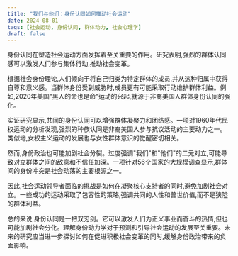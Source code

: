 ```yaml
---
title: "我们与他们：身份认同如何推动社会运动"
date: 2024-08-01
tags: [社会运动, 身份认同, 群体动力, 社会心理学]
draft: false
---
```


身份认同在塑造社会运动方面发挥着至关重要的作用。研究表明,强烈的群体认同感可以激发人们参与集体行动,推动社会变革。

根据社会身份理论,人们倾向于将自己归类为特定群体的成员,并从这种归属中获得自尊和意义感。当群体身份受到威胁时,成员更有可能采取行动维护群体利益。例如,2020年美国"黑人的命也是命"运动的兴起,就源于非裔美国人群体身份认同的强化。

实证研究显示,共同的身份认同可以增强群体凝聚力和团结感。一项对1960年代民权运动的分析发现,强烈的种族认同是非裔美国人参与抗议活动的主要动力之一。类似地,女权主义运动的发展也与女性群体意识的觉醒密切相关。

然而,身份政治也可能加剧社会分裂。过度强调"我们"和"他们"的二元对立,可能导致对立群体之间的敌意和不信任加深。一项针对56个国家的大规模调查显示,群体间的身份冲突是社会动荡的主要根源之一。

因此,社会运动领导者面临的挑战是如何在凝聚核心支持者的同时,避免加剧社会对立。一些成功的运动采取了包容性的策略,强调共同的人性和普世价值,而不是狭隘的群体利益。

总的来说,身份认同是一把双刃剑。它可以激发人们为正义事业而奋斗的热情,但也可能加剧社会分化。理解身份动力学对于预测和引导社会运动的发展至关重要。未来的研究应当进一步探讨如何在促进积极社会变革的同时,缓解身份政治带来的负面影响。